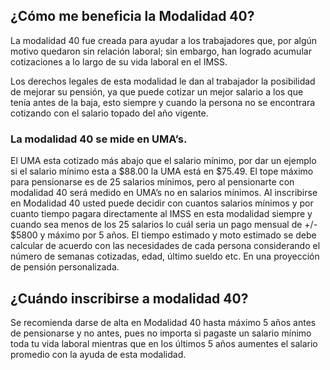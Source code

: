## ¿Cómo me beneficia la Modalidad 40?

La modalidad 40 fue creada para ayudar a los trabajadores que, por algún motivo quedaron sin relación laboral; sin embargo, han logrado acumular cotizaciones a lo largo de su vida laboral en el IMSS.

Los derechos legales de esta modalidad le dan al trabajador la posibilidad de mejorar su pensión, ya que puede cotizar un mejor salario a los que tenía antes de la baja, esto siempre y cuando la persona no se encontrara cotizando con el salario topado del año vigente.

### La modalidad 40 se mide en UMA’s. 

El UMA esta cotizado más abajo que el salario mínimo, por dar un ejemplo si el salario mínimo esta a $88.00 la UMA está en $75.49.
El tope máximo para pensionarse es de 25 salarios mínimos, pero al pensionarte con modalidad 40 será medido en UMA’s no en salarios mínimos.
Al inscribirse en Modalidad 40 usted puede decidir con cuantos salarios mínimos y por cuanto tiempo pagara directamente al IMSS en esta modalidad siempre y cuando sea menos de los 25 salarios lo cuál seria un pago mensual de +/- $5800 y máximo por 5 años. El tiempo estimado y moto estimado se debe calcular de acuerdo con las necesidades de cada persona considerando el número de semanas cotizadas, edad, último sueldo etc. En una proyección de pensión personalizada. 

## ¿Cuándo inscribirse a modalidad 40?


Se recomienda darse de alta en Modalidad 40 hasta máximo 5 años antes de pensionarse y no antes, pues no importa si pagaste un salario mínimo toda tu vida laboral mientras que en los últimos 5 años aumentes el salario promedio con la ayuda de esta modalidad. 
